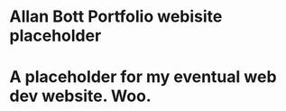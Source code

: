 <h1>Allan Bott Portfolio webisite placeholder<h1>
A placeholder for my eventual web dev website. Woo.
